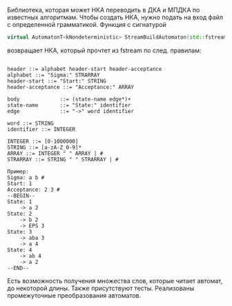 Библиотека, которая может НКА переводить в ДКА и МПДКА по известных алгоритмам. 
Чтобы создать НКА, нужно подать на вход файл с определенной грамматикой. Функция с сигнатурой
```C++ 
virtual AutomatonT<kNondeterministic> StreamBuildAutomaton(std::fstream& in)
```
возвращает НКА, который прочтет из fstream по след. правилам:

```automaton ::= header "--BEGIN--" body "--END--"

header ::= alphabet header-start header-acceptance
alphabet ::= "Sigma:" STRARRAY
header-start ::= "Start:" STRING
header-acceptance ::= "Acceptance:" ARRAY
             
body             ::= (state-name edge*)+
state-name       ::= "State:" identifier
edge             ::= "->" word identifier

word ::= STRING
identifier ::= INTEGER

INTEGER ::= [0-1000000]
STRING ::= [a-zA-Z_0-9]*
ARRAY ::= INTEGER " " ARRAY | #
STRARRAY ::= STRING " " STRARRAY | # 

Пример:
Sigma: a b #
Start: 1
Acceptance: 2 3 #
--BEGIN--
State: 1
    -> a 2
State: 2
    -> b 2
    -> EPS 3
State: 3
    -> aba 3
    -> a 4
State: 4
    -> ab 4
    -> a 2
--END--
```
Есть возможность получения множества слов, которые читает автомат, до некоторой длины. 
Также присутствуют тесты. Реализованы промежуточные преобразования автоматов.

